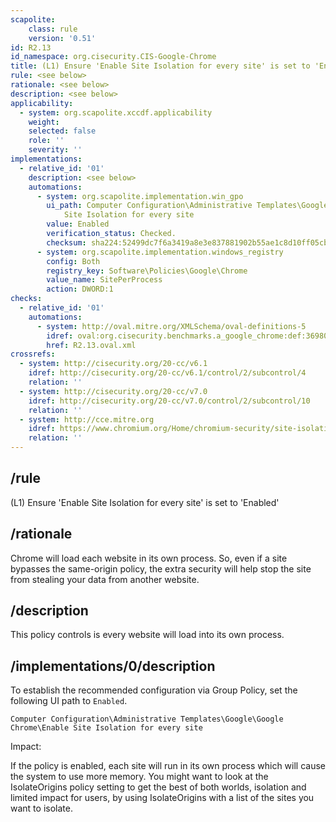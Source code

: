 ```yaml
---
scapolite:
    class: rule
    version: '0.51'
id: R2.13
id_namespace: org.cisecurity.CIS-Google-Chrome
title: (L1) Ensure 'Enable Site Isolation for every site' is set to 'Enabled'
rule: <see below>
rationale: <see below>
description: <see below>
applicability:
  - system: org.scapolite.xccdf.applicability
    weight:
    selected: false
    role: ''
    severity: ''
implementations:
  - relative_id: '01'
    description: <see below>
    automations:
      - system: org.scapolite.implementation.win_gpo
        ui_path: Computer Configuration\Administrative Templates\Google\Google Chrome\Enable
            Site Isolation for every site
        value: Enabled
        verification_status: Checked.
        checksum: sha224:52499dc7f6a3419a8e3e837881902b55ae1c8d10ff05cbc0fdd1be0a
      - system: org.scapolite.implementation.windows_registry
        config: Both
        registry_key: Software\Policies\Google\Chrome
        value_name: SitePerProcess
        action: DWORD:1
checks:
  - relative_id: '01'
    automations:
      - system: http://oval.mitre.org/XMLSchema/oval-definitions-5
        idref: oval:org.cisecurity.benchmarks.a_google_chrome:def:36980100
        href: R2.13.oval.xml
crossrefs:
  - system: http://cisecurity.org/20-cc/v6.1
    idref: http://cisecurity.org/20-cc/v6.1/control/2/subcontrol/4
    relation: ''
  - system: http://cisecurity.org/20-cc/v7.0
    idref: http://cisecurity.org/20-cc/v7.0/control/2/subcontrol/10
    relation: ''
  - system: http://cce.mitre.org
    idref: https://www.chromium.org/Home/chromium-security/site-isolation
    relation: ''
---
```



## /rule

(L1) Ensure 'Enable Site Isolation for every site' is set to
'Enabled'

## /rationale

Chrome will load each website in its own process. So, even if a site
bypasses the same-origin policy, the extra security will help stop the
site from stealing your data from another website.

## /description

This policy controls is every website will load into its own process.

## /implementations/0/description

To establish the recommended configuration via Group Policy, set the
following UI path to `Enabled`.

`Computer Configuration\Administrative Templates\Google\Google Chrome\Enable Site Isolation for every site`

Impact:

If the policy is enabled, each site will run in its own process which
will cause the system to use more memory. You might want to look at the
IsolateOrigins policy setting to get the best of both worlds, isolation
and limited impact for users, by using IsolateOrigins with a list of the
sites you want to isolate.
